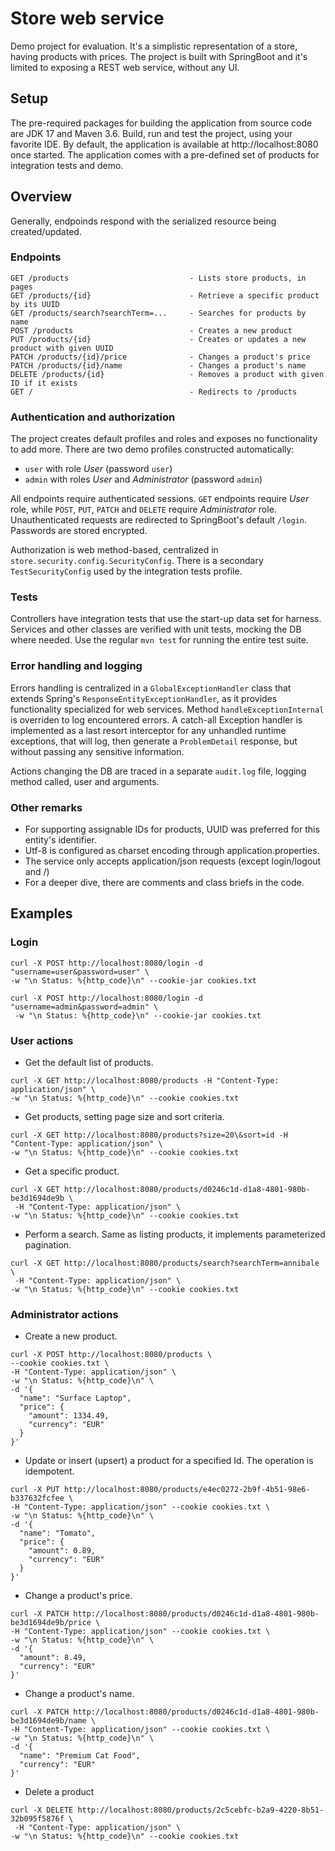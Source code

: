 # Store web service
Demo project for evaluation. It's a simplistic representation of a store, having products with prices. The project is built with SpringBoot and it's limited to exposing a REST web service, without any UI.

## Setup

The pre-required packages for building the application from source code are JDK 17 and Maven 3.6. Build, run and test the project, using your favorite IDE. By default, the application is available at http://localhost:8080 once started. The application comes with a pre-defined set of products for integration tests and demo.

## Overview

Generally, endpoinds respond with the serialized resource being created/updated.

### Endpoints

```
GET /products                           - Lists store products, in pages
GET /products/{id}                      - Retrieve a specific product by its UUID
GET /products/search?searchTerm=...     - Searches for products by name
POST /products                          - Creates a new product
PUT /products/{id}                      - Creates or updates a new product with given UUID
PATCH /products/{id}/price              - Changes a product's price
PATCH /products/{id}/name               - Changes a product's name
DELETE /products/{id}                   - Removes a product with given ID if it exists
GET /                                   - Redirects to /products
```
### Authentication and authorization

The project creates default profiles and roles and exposes no functionality to add more.
There are two demo profiles constructed automatically:

- `user` with role *User* (password `user`)
- `admin` with roles *User* and *Administrator* (password `admin`)
 
All endpoints require authenticated sessions. `GET` endpoints require *User* role, while `POST`, `PUT`, `PATCH` and `DELETE` require *Administrator* role. Unauthenticated requests are redirected to SpringBoot's default `/login`. Passwords are stored encrypted.

Authorization is web method-based, centralized in `store.security.config.SecurityConfig`. There is a secondary `TestSecurityConfig` used by the integration tests profile.

### Tests

Controllers have integration tests that use the start-up data set for harness. Services and other classes are verified with unit tests, mocking the DB where needed. Use the regular `mvn test` for running the entire test suite.

### Error handling and logging

Errors handling is centralized in a `GlobalExceptionHandler` class that extends Spring's `ResponseEntityExceptionHandler`, as it provides functionality specialized for web services. Method `handleExceptionInternal` is overriden to log encountered errors. A catch-all Exception handler is implemented as a last resort interceptor for any unhandled runtime exceptions, that will log, then generate a `ProblemDetail` response, but without passing any sensitive information. 

Actions changing the DB are traced in a separate `audit.log` file, logging method called, user and arguments.

### Other remarks
- For supporting assignable IDs for products, UUID was preferred for this entity's identifier.
- Utf-8 is configured as charset encoding through application.properties.
- The service only accepts application/json requests (except login/logout and /)
- For a deeper dive, there are comments and class briefs in the code.

## Examples

### Login
```
curl -X POST http://localhost:8080/login -d "username=user&password=user" \
-w "\n Status: %{http_code}\n" --cookie-jar cookies.txt 

curl -X POST http://localhost:8080/login -d "username=admin&password=admin" \
 -w "\n Status: %{http_code}\n" --cookie-jar cookies.txt 
```
### User actions
- Get the default list of products.
```
curl -X GET http://localhost:8080/products -H "Content-Type: application/json" \
-w "\n Status: %{http_code}\n" --cookie cookies.txt
```
- Get products, setting page size and sort criteria.
```
curl -X GET http://localhost:8080/products?size=20\&sort=id -H "Content-Type: application/json" \
-w "\n Status: %{http_code}\n" --cookie cookies.txt
```
- Get a specific product.
```
curl -X GET http://localhost:8080/products/d0246c1d-d1a8-4801-980b-be3d1694de9b \
 -H "Content-Type: application/json" \
-w "\n Status: %{http_code}\n" --cookie cookies.txt
```
- Perform a search. Same as listing products, it implements parameterized pagination.
```
curl -X GET http://localhost:8080/products/search?searchTerm=annibale \
 -H "Content-Type: application/json" \
-w "\n Status: %{http_code}\n" --cookie cookies.txt
```
### Administrator actions
- Create a new product.
```
curl -X POST http://localhost:8080/products \
--cookie cookies.txt \
-H "Content-Type: application/json" \
-w "\n Status: %{http_code}\n" \
-d '{
  "name": "Surface Laptop",
  "price": {
    "amount": 1334.49,
    "currency": "EUR"
  }
}'
```
- Update or insert (upsert) a product for a specified Id. The operation is idempotent.
```
curl -X PUT http://localhost:8080/products/e4ec0272-2b9f-4b51-98e6-b337632fcfee \
-H "Content-Type: application/json" --cookie cookies.txt \
-w "\n Status: %{http_code}\n" \
-d '{
  "name": "Tomato",
  "price": {
    "amount": 0.89,
    "currency": "EUR"
  }
}'
```
- Change a product's price.
```
curl -X PATCH http://localhost:8080/products/d0246c1d-d1a8-4801-980b-be3d1694de9b/price \
-H "Content-Type: application/json" --cookie cookies.txt \
-w "\n Status: %{http_code}\n" \
-d '{
  "amount": 8.49,
  "currency": "EUR"
}'
```
- Change a product's name.
```
curl -X PATCH http://localhost:8080/products/d0246c1d-d1a8-4801-980b-be3d1694de9b/name \
-H "Content-Type: application/json" --cookie cookies.txt \
-w "\n Status: %{http_code}\n" \
-d '{
  "name": "Premium Cat Food",
  "currency": "EUR"
}'
```
- Delete a product
```
curl -X DELETE http://localhost:8080/products/2c5cebfc-b2a9-4220-8b51-32b095f5876f \
 -H "Content-Type: application/json" \
-w "\n Status: %{http_code}\n" --cookie cookies.txt
```